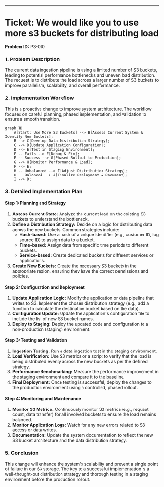 

-----

# Ticket: We would like you to use more s3 buckets for distributing load

**Problem ID:** P3-010

### 1\. Problem Description

The current data ingestion pipeline is using a limited number of S3 buckets, leading to potential performance bottlenecks and uneven load distribution. The request is to distribute the load across a larger number of S3 buckets to improve parallelism, scalability, and overall performance.

### 2\. Implementation Workflow

This is a proactive change to improve system architecture. The workflow focuses on careful planning, phased implementation, and validation to ensure a smooth transition.

```mermaid
graph TD
    A[Start: Use More S3 Buckets] --> B[Assess Current System & Identify New Buckets];
    B --> C[Develop Data Distribution Strategy];
    C --> D[Update Application Configuration];
    D --> E[Test in Staging Environment];
    E -- Fails --> F[Debug & Fix];
    E -- Success --> G[Phased Rollout to Production];
    G --> H[Monitor Performance & Load];
    F --> E;
    H -- Unbalanced --> I[Adjust Distribution Strategy];
    H -- Balanced --> J[Finalize Deployment & Document];
    I --> D;
```

### 3\. Detailed Implementation Plan

#### Step 1: Planning and Strategy

1.  **Assess Current State:** Analyze the current load on the existing S3 buckets to understand the bottleneck.
2.  **Define a Distribution Strategy:** Decide on a logic for distributing data across the new buckets. Common strategies include:
      * **Hash-based:** Use a hash of a unique identifier (e.g., customer ID, log source ID) to assign data to a bucket.
      * **Time-based:** Assign data from specific time periods to different buckets.
      * **Service-based:** Create dedicated buckets for different services or applications.
3.  **Create New Buckets:** Create the necessary S3 buckets in the appropriate region, ensuring they have the correct permissions and policies.

#### Step 2: Configuration and Deployment

1.  **Update Application Logic:** Modify the application or data pipeline that writes to S3. Implement the chosen distribution strategy (e.g., add a function to calculate the destination bucket based on the data).
2.  **Configuration Update:** Update the application's configuration file to include the list of new S3 bucket names.
3.  **Deploy to Staging:** Deploy the updated code and configuration to a non-production (staging) environment.

#### Step 3: Testing and Validation

1.  **Ingestion Testing:** Run a data ingestion test in the staging environment.
2.  **Load Verification:** Use S3 metrics or a script to verify that the load is being distributed evenly across the new buckets as per the defined strategy.
3.  **Performance Benchmarking:** Measure the performance improvement in the staging environment and compare it to the baseline.
4.  **Final Deployment:** Once testing is successful, deploy the changes to the production environment using a controlled, phased rollout.

#### Step 4: Monitoring and Maintenance

1.  **Monitor S3 Metrics:** Continuously monitor S3 metrics (e.g., request count, data transfer) for all involved buckets to ensure the load remains balanced.
2.  **Monitor Application Logs:** Watch for any new errors related to S3 access or data writes.
3.  **Documentation:** Update the system documentation to reflect the new S3 bucket architecture and the data distribution strategy.

### 5\. Conclusion

This change will enhance the system's scalability and prevent a single point of failure in our S3 storage. The key to a successful implementation is a well-thought-out distribution strategy and thorough testing in a staging environment before the production rollout.

